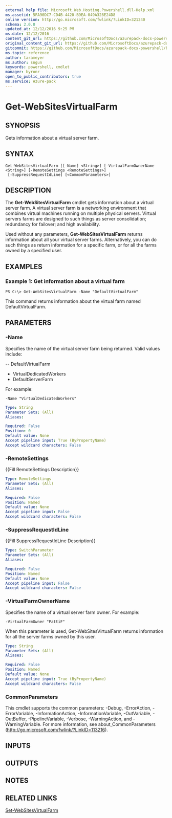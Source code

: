 ```yaml
---
external help file: Microsoft.Web.Hosting.Powershell.dll-Help.xml
ms.assetid: 5FA90DC7-CD4B-4420-B9EA-049A328E24D8
online version: http://go.microsoft.com/fwlink/?LinkID=321240
schema: 2.0.0
updated_at: 12/12/2016 9:25 PM
ms.date: 12/12/2016
content_git_url: https://github.com/MicrosoftDocs/azurepack-docs-powershell/blob/master/AzurePack-cmdlets/Websites/v1.0/Get-WebSitesVirtualFarm.md
original_content_git_url: https://github.com/MicrosoftDocs/azurepack-docs-powershell/blob/master/AzurePack-cmdlets/Websites/v1.0/Get-WebSitesVirtualFarm.md
gitcommit: https://github.com/MicrosoftDocs/azurepack-docs-powershell/blob/b83cde31c8e8df3140400b62cc6698cfc8f37a47/AzurePack-cmdlets/Websites/v1.0/Get-WebSitesVirtualFarm.md
ms.topic: reference
author: tarameyer
ms.author: sngun
keywords: powershell, cmdlet
manager: byronr
open_to_public_contributors: true
ms.service: Azure-pack
---
```


# Get-WebSitesVirtualFarm

## SYNOPSIS
Gets information about a virtual server farm.

## SYNTAX

```
Get-WebSitesVirtualFarm [[-Name] <String>] [-VirtualFarmOwnerName <String>] [-RemoteSettings <RemoteSettings>]
 [-SuppressRequestIdLine] [<CommonParameters>]
```

## DESCRIPTION
The **Get-WebSitesVirtualFarm** cmdlet gets information about a virtual server farm.
A virtual server farm is a networking environment that combines virtual machines running on multiple physical servers.
Virtual servers farms are designed to such things as server consolidation; redundancy for failover; and high availability.

Used without any parameters, **Get-WebSitesVirtualFarm** returns information about all your virtual server farms.
Alternatively, you can do such things as return information for a specific farm, or for all the farms owned by a specified user.

## EXAMPLES

### Example 1: Get information about a virtual farm
```
PS C:\> Get-WebSitesVirtualFarm -Name "DefaultVirtualFarm"
```

This command returns information about the virtual farm named DefaultVirtualFarm.

## PARAMETERS

### -Name
Specifies the name of the virtual server farm being returned.
Valid values include:

-- DefaultVirtualFarm
- VirtualDedicatedWorkers
- DefaultServerFarm

For example:

`-Name "VirtualDedicatedWorkers"`

```yaml
Type: String
Parameter Sets: (All)
Aliases: 

Required: False
Position: 0
Default value: None
Accept pipeline input: True (ByPropertyName)
Accept wildcard characters: False
```

### -RemoteSettings
{{Fill RemoteSettings Description}}

```yaml
Type: RemoteSettings
Parameter Sets: (All)
Aliases: 

Required: False
Position: Named
Default value: None
Accept pipeline input: False
Accept wildcard characters: False
```

### -SuppressRequestIdLine
{{Fill SuppressRequestIdLine Description}}

```yaml
Type: SwitchParameter
Parameter Sets: (All)
Aliases: 

Required: False
Position: Named
Default value: None
Accept pipeline input: False
Accept wildcard characters: False
```

### -VirtualFarmOwnerName
Specifies the name of a virtual server farm owner. 
For example:

`-VirtualFarmOwner "PattiF"`

When this parameter is used, Get-WebSitesVirtualFarm returns information for all the server farms owned by this user.

```yaml
Type: String
Parameter Sets: (All)
Aliases: 

Required: False
Position: Named
Default value: None
Accept pipeline input: True (ByPropertyName)
Accept wildcard characters: False
```

### CommonParameters
This cmdlet supports the common parameters: -Debug, -ErrorAction, -ErrorVariable, -InformationAction, -InformationVariable, -OutVariable, -OutBuffer, -PipelineVariable, -Verbose, -WarningAction, and -WarningVariable. For more information, see about_CommonParameters (http://go.microsoft.com/fwlink/?LinkID=113216).

## INPUTS

## OUTPUTS

## NOTES

## RELATED LINKS

[Set-WebSitesVirtualFarm](xref:Websites/v1.0/Set-WebSitesVirtualFarm.md)


